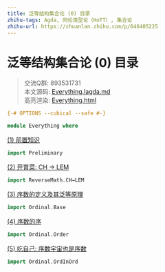 ```yaml
---
title: 泛等结构集合论 (0) 目录
zhihu-tags: Agda, 同伦类型论（HoTT）, 集合论
zhihu-url: https://zhuanlan.zhihu.com/p/646405225
---
```


# 泛等结构集合论 (0) 目录

> 交流Q群: 893531731  
> 本文源码: [Everything.lagda.md](https://github.com/choukh/USST/blob/main/src/Everything.lagda.md)  
> 高亮渲染: [Everything.html](https://choukh.github.io/USST/Everything.html)  

```agda
{-# OPTIONS --cubical --safe #-}

module Everything where
```

[(1) 前置知识](https://zhuanlan.zhihu.com/p/643059692)

```agda
import Preliminary
```

[(2) 开胃菜: CH → LEM](https://zhuanlan.zhihu.com/p/643217740)

```agda
import ReverseMath.CH→LEM
```

[(3) 序数的定义及其泛等原理](https://zhuanlan.zhihu.com/p/643453391)

```agda
import Ordinal.Base
```

[(4) 序数的序](https://zhuanlan.zhihu.com/p/644984990)

```agda
import Ordinal.Order
```

[(5) 吃自己: 序数宇宙也是序数](https://zhuanlan.zhihu.com/p/646397707)

```agda
import Ordinal.OrdInOrd
```
